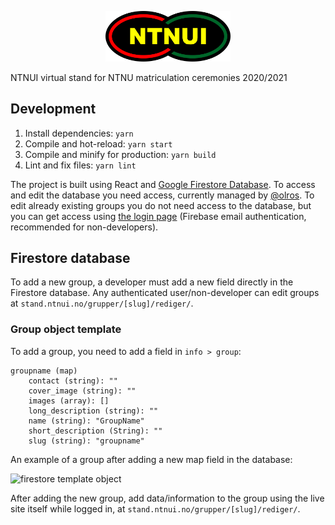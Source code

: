 <p align="center">
<img width="200" src="src/assets/img/ntnui.svg" />
</p>

NTNUI virtual stand for NTNU matriculation ceremonies 2020/2021

## Development

1. Install dependencies: `yarn`
2. Compile and hot-reload: `yarn start`
3. Compile and minify for production: `yarn build`
4. Lint and fix files: `yarn lint`

The project is built using React and [Google Firestore Database](https://firebase.google.com/docs/firestore). To access and edit the database you need access, currently managed by [@olros](https://github.com/olros). To edit already existing groups you do not need access to the database, but you can get access using [the login page](https://stand.ntnui.no/logg-inn) (Firebase email authentication, recommended for non-developers).

## Firestore database

To add a new group, a developer must add a new field directly in the Firestore database. Any authenticated user/non-developer can edit groups at `stand.ntnui.no/grupper/[slug]/rediger/`.

### Group object template

To add a group, you need to add a field in `info > group`:

```firebase
groupname (map)
    contact (string): ""
    cover_image (string): ""
    images (array): []
    long_description (string): ""
    name (string): "GroupName"
    short_description (String): ""
    slug (string): "groupname"
```

An example of a group after adding a new map field in the database:

![firestore template object](https://i.imgur.com/6FH5t5B.png)

After adding the new group, add data/information to the group using the live site itself while logged in, at `stand.ntnui.no/grupper/[slug]/rediger/`.
